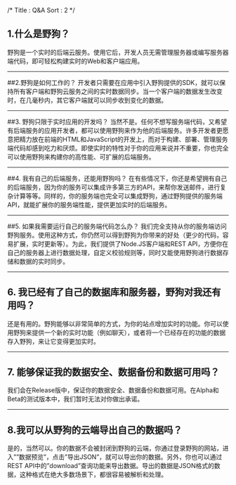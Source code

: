 /*
Title : Q&A
Sort : 2
*/

## 1.什么是野狗？
野狗是一个实时的后端云服务。使用它后，开发人员无需管理服务器或编写服务器端代码，即可轻松构建实时的Web和客户端应用。

----

##2.野狗是如何工作的？
开发者只需要在应用中引入野狗提供的SDK，就可以保持所有客户端和野狗云服务之间的实时数据同步。当一个客户端的数据发生改变时，在几毫秒内，其它客户端就可以同步收到变化的数据。

----

##3. 野狗只限于实时应用的开发吗？
当然不是。任何不想写服务端代码，又希望有后端服务的应用开发者，都可以使用野狗来作为他的后端服务。许多开发者更愿意把精力放在前端的HTML和JavaScript的开发上，而对于构建、部署、管理服务端代码却感到吃力和厌烦。即使实时的特性对于你的应用来说并不重要，你也完全可以使用野狗来构建你的高性能、可扩展的后端服务。

----

##4. 我有自己的后端服务，还能用野狗吗？
在有些情况下，你还是希望拥有自己的后端服务，因为你的服务可以集成许多第三方的API，来帮你发送邮件，进行复杂计算等等。同样的，你的服务端也完全可以集成野狗，通过野狗提供的服务端API，就能扩展你的服务端性能，提供更加实时的后端服务。

----

##5. 如果我需要运行自己的服务端代码怎么办？
我们完全支持从你的服务端访问野狗服务。使用这种方式，你仍然可以得到野狗为你带来的好处（更少的代码，容易扩展，实时更新等）。为此，我们提供了Node.JS客户端和REST API，方便你在自己的服务器上进行数据处理，自定义校验规则等，同时又能使用野狗进行数据存储和数据的实时同步。

----

## 6. 我已经有了自己的数据库和服务器，野狗对我还有用吗？
还是有用的。野狗能够以非常简单的方式，为你的站点增加实时的功能。你可以使用野狗来提供一个新的实时功能（例如聊天），或者将一个已经存在的功能的数据存入野狗，来让它变得更加实时。

----

## 7. 能够保证我的数据安全、数据备份和数据可用吗？
我们会在Release版中，保证你的数据安全、数据备份和数据可用。在Alpha和Beta的测试版本中，我们暂时无法对你做出承诺。

----

## 8.我可以从野狗的云端导出自己的数据吗？

是的，当然可以。你的数据不会被封闭到野狗的云端，你通过登录野狗的网站，进入””数据预览”，点击”导出JSON”，就可以导出你的数据。另外，你也可以通过REST API中的”download”查询功能来导出数据。导出的数据是JSON格式的数据，这种格式在绝大多数场景下，都很容易被解析和处理。
